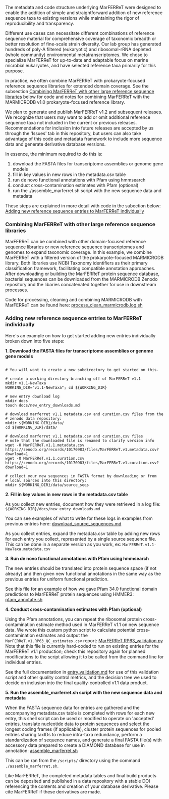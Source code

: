 The metadata and code structure underlying MarFERReT were designed to enable the addition of simple and straightforward addition of new reference sequence taxa to existing versions while maintaining the rigor of reproducibility and transparency. 

Different use cases can necessitate different combinations of reference sequence material for comprehensive coverage of taxonomic breadth or better resolution of fine-scale strain diversity. Our lab group has generated hundreds of poly-A filtered (eukaryotic) and ribosomal-rRNA depleted (whole community) environmental metatranscriptomes. We chose to specialize MarFERReT for up-to-date and adaptable focus on marine microbial eukaryotes, and have selected reference taxa primarily for this purpose. 

In practice, we often combine MarFERReT with prokaryote-focused reference sequence libraries for extended domain coverage. See the subsection [Combining MarFERReT with other large reference sequence libraries](https://github.com/armbrustlab/marferret/blob/main/docs/combining_marferret_and_other_references.md#combining-marferret-with-other-large-reference-sequence-libraries) below for code and notes for combining MarFERReT with the MARMICRODB v1.0 prokaryote-focused reference library. 

We plan to generate and publish MarFERReT v1.2 and subsequent releases. We recognize that users may want to add or omit additional reference sequence taxa not included in the current or previous releases. Recommendations for inclusion into future releases are accepted by us through the 'Issues' tab in this repository, but users can also take advantage of this code and metadata framework to include more sequence data and generate derivative database versions. 

In essence, the minimum required to do this is:
1. download the FASTA files for transcriptome assemblies or genome gene models
2. fill in key values in new rows in the metadata.csv table
3. run de novo functional annotations with Pfam using hmmsearch
4. conduct cross-contamination estimates with Pfam (optional)
5. run the ./assemble_marferret.sh script with the new sequence data and metadata

These steps are explained in more detail with code in the subection below:
[Adding new reference sequence entries to MarFERReT individually](https://github.com/armbrustlab/marferret/blob/main/docs/combining_marferret_and_other_references.md#adding-new-reference-sequence-entries-to-marferret-individually)


### Combining MarFERReT with other large reference sequence libraries

MarFERReT can be combined with other domain-focused reference sequence libraries or new reference sequence transcriptomes and genomes to expand taxonomic coverage. In this example, we combine MarFERReT with a filtered version of the prokaryote-focused MARMICRODB library. Both libraries use NCBI Taxonomy identifiers as their primary classification framework, facilitating compatible annotation approaches. After downloading or building the MarFERReT protein sequence database, bacterial sequences can be downloaded from the MARMICRODB Zenodo repository and the libaries concatenated together for use in downstream processes. 

Code for processing, cleaning and combining MARMICRODB with MarFERReT can be found here:
[process_clean_marmicrodb.log.sh](https://github.com/armbrustlab/marferret/blob/main/docs/process_clean_marmicrodb.log.sh)

### Adding new reference sequence entries to MarFERReT individually

Here's an example on how to get started adding new entries individually broken down into five steps:

**1. Download the FASTA files for transcriptome assemblies or genome gene models**

``` shell

# You will want to create a new subdirectory to get started on this. 

# create a working directory branching off of MarFERReT v1.1
mkdir v1.1-NewTaxa
WORKING_DIR="v1.1-NewTaxa"; cd ${WORKING_DIR}

# new entry download log
mkdir docs
touch docs/new_entry_downloads.md

# download marferret v1.1 metadata.csv and curation.csv files from the
# zenodo data repository:
mkdir ${WORKING_DIR}/data/
cd ${WORKING_DIR}/data/

# download marferret v1.1 metadata.csv and curation.csv files
# note that the downloaded file is renamed to clarify version info
wget -O MarFERReT.v1.1.metadata.csv https://zenodo.org/records/10170983/files/MarFERReT.v1.metadata.csv?download=1 
wget -O MarFERReT.v1.1.curation.csv https://zenodo.org/records/10170983/files/MarFERReT.v1.curation.csv?download=1

# collect your new sequences in FASTA format by downloading or from
# local sources into this directory:
mkdir ${WORKING_DIR}/data/source_seqs

```

**2. Fill in key values in new rows in the metadata.csv table**

As you collect new entries, document how they were retrieved in a log file:
`${WORKING_DIR}/docs/new_entry_downloads.md`

You can see examples of what to write for these logs in examples from previous entries here:
[download_source_sequences.md](https://github.com/armbrustlab/marferret/blob/main/docs/download_source_sequences.md)

As you collect entries, expand the metadata.csv table by adding new rows for each entry you collect, represented by a single source sequence file. This can be done in a separate version as you work, ex: `MarFERReT.v1.1-NewTaxa.metadata.csv`

**3. Run de novo functional annotations with Pfam using hmmsearch**

The new entries should be translated into protein sequence space (if not already) and then given new functional annotations in the same way as the previous entries for uniform functional prediction.  

See this file for an example of how we gave Pfam 34.0 functional domain predictions to MarFERReT protein sequences using HMMER3:
[pfam_annotate.sh](https://github.com/armbrustlab/marferret/blob/main/scripts/pfam_annotate.sh)

**4. Conduct cross-contamination estimates with Pfam (optional)**

Using the Pfam annotations, you can repeat the ribosomal protein cross-contamination estimate method used in MarFERReT v1.1 on new sequence data. We wrote this custom python script to calculate potential cross-contamination estimates and output the `MarFERReT.v1.RP63_QC_estimates.csv` report:
[MarFERReT.RP63_validation.py](https://github.com/armbrustlab/marferret/blob/main/scripts/python/MarFERReT.RP63_validation.py)
Note that this file is currently hard-coded to run on existing entries for the MarFERReT v1.1 production; check this repository again for planned modifications to the script allowing it to be called from the command line for individual entries.

See the full documentation in [entry_validation.md](https://github.com/armbrustlab/marferret/blob/main/docs/entry_validation.md) for use of this validation script and other quality control metrics, and the decision tree we used to decide on inclusion into the final quality-controlled v1.1 data product.

**5. Run the assemble_marferret.sh script with the new sequence data and metadata**

When the FASTA sequence data for entries are gathered and the accompanying metadata.csv table is completed with rows for each new entry, this shell script can be used or modified to operate on 'accepted' entries, translate nucleotide data to protein sequences and select the longest coding frames (if applicable), cluster protein sequences for pooled entries sharing taxIDs to reduce intra-taxa redundancy, perform a standardization of sequence names, and generate a final FASTA file(s) with accessory data prepared to create a DIAMOND database for use in annotation: [assemble_marferret.sh](https://github.com/armbrustlab/marferret/blob/main/scripts/assemble_marferret.sh)

This can be ran from the `/scripts/` directory using the command `./assemble_marferret.sh`.

Like MarFERReT, the completed metadata tables and final build products can be deposited and published in a data repository with a stable DOI referencing the contents and creation of your database derivative. Please cite MarFERReT if these derivatives are made.




